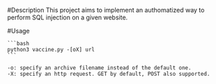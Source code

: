 #Description
    This project aims to implement an authomatized way to perform SQL injection on a given website.

    
#Usage

    ```bash
    python3 vaccine.py -[oX] url
    ```

    -o: specify an archive filename instead of the default one.
    -X: specify an http request. GET by default, POST also supported.

